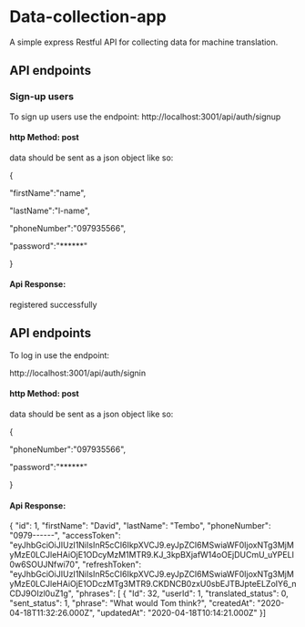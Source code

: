 # Data-collection-app
A simple express Restful API for collecting data for machine translation.
## API endpoints
### Sign-up users
To sign up users use the endpoint:
http://localhost:3001/api/auth/signup

#### http Method: post

data should be sent as a json object like so:

{

"firstName":"name",

"lastName":"l-name",

"phoneNumber":"097935566",

"password":"******"

}
#### Api Response:
registered successfully

## API endpoints
To log in use the endpoint:

http://localhost:3001/api/auth/signin
 
 #### http Method: post

data should be sent as a json object like so:

{

"phoneNumber":"097935566",

"password":"******"

}
#### Api Response:

{
    "id": 1,
    "firstName": "David",
    "lastName": "Tembo",
    "phoneNumber": "0979------",
    "accessToken": "eyJhbGciOiJIUzI1NiIsInR5cCI6IkpXVCJ9.eyJpZCI6MSwiaWF0IjoxNTg3MjMyMzE0LCJleHAiOjE1ODcyMzM1MTR9.KJ_3kpBXjafW14oOEjDUCmU_uYPELI0w6SOUJNfwi70",
    "refreshToken": "eyJhbGciOiJIUzI1NiIsInR5cCI6IkpXVCJ9.eyJpZCI6MSwiaWF0IjoxNTg3MjMyMzE0LCJleHAiOjE1ODczMTg3MTR9.CKDNCB0zxU0sbEJTBJpteELZoIY6_nCDJ9OIzl0uZ1g",
    "phrases": [
        {
            "Id": 32,
            "userId": 1,
            "translated_status": 0,
            "sent_status": 1,
            "phrase": "What would Tom think?",
            "createdAt": "2020-04-18T11:32:26.000Z",
            "updatedAt": "2020-04-18T10:14:21.000Z"
        }]


